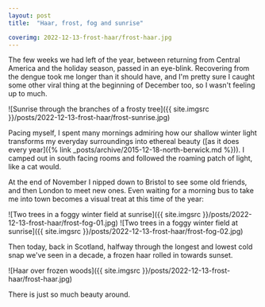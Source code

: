 ```yaml
---
layout: post
title:  "Haar, frost, fog and sunrise"

coverimg: 2022-12-13-frost-haar/frost-haar.jpg
---
```


The few weeks we had left of the year, between returning from Central America and the holiday season, passed in an eye-blink. Recovering from the dengue took me longer than it should have, and I'm pretty sure I caught some other viral thing at the beginning of December too, so I wasn't feeling up to much.

![Sunrise through the branches of a frosty tree]({{ site.imgsrc }}/posts/2022-12-13-frost-haar/frost-sunrise.jpg)

Pacing myself, I spent many mornings admiring how our shallow winter light transforms my everyday surroundings into ethereal beauty ([as it does every year]({% link _posts/archive/2015-12-18-north-berwick.md %})). I camped out in south facing rooms and followed the roaming patch of light, like a cat would.

At the end of November I nipped down to Bristol to see some old friends, and then London to meet new ones. Even waiting for a morning bus to take me into town becomes a visual treat at this time of the year:

![Two trees in a foggy winter field at sunrise]({{ site.imgsrc }}/posts/2022-12-13-frost-haar/frost-fog-01.jpg)
![Two trees in a foggy winter field at sunrise]({{ site.imgsrc }}/posts/2022-12-13-frost-haar/frost-fog-02.jpg)

Then today, back in Scotland, halfway through the longest and lowest cold snap we've seen in a decade, a frozen haar rolled in towards sunset.

![Haar over frozen woods]({{ site.imgsrc }}/posts/2022-12-13-frost-haar/frost-haar.jpg)

There is just so much beauty around.